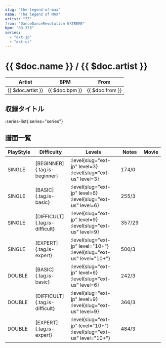 ```yaml
---
slug: "the-legend-of-max"
name: "The legend of MAX"
artist: "ZZ"
from: "DanceDanceRevolution EXTREME"
bpm: "83-333"
series:
  - "ext-jp"
  - "ext-us"
---
```


# {{ $doc.name }} / {{ $doc.artist }}

|Artist|BPM|From|
|------|---|----|
|{{ $doc.artist }}|{{ $doc.bpm }}|{{ $doc.from }}|

## 収録タイトル

:series-list{:series="series"}

## 譜面一覧

|PlayStyle|Difficulty|Levels|Notes|Movie|
|---------|----------|------|-----|-----|
|SINGLE|[BEGINNER]{.tag.is-beginner}|:level{slug="ext-jp" level=3} :level{slug="ext-us" level=3}|174/0||
|SINGLE|[BASIC]{.tag.is-basic}|:level{slug="ext-jp" level=6} :level{slug="ext-us" level=6}|255/3||
|SINGLE|[DIFFICULT]{.tag.is-difficult}|:level{slug="ext-jp" level=9} :level{slug="ext-us" level=9}|357/29||
|SINGLE|[EXPERT]{.tag.is-expert}|:level{slug="ext-jp" level="10+"} :level{slug="ext-us" level="10+"}|500/3||
|DOUBLE|[BASIC]{.tag.is-basic}|:level{slug="ext-jp" level=6} :level{slug="ext-us" level=6}|242/3||
|DOUBLE|[DIFFICULT]{.tag.is-difficult}|:level{slug="ext-jp" level=9} :level{slug="ext-us" level=9}|366/3||
|DOUBLE|[EXPERT]{.tag.is-expert}|:level{slug="ext-jp" level="10+"} :level{slug="ext-us" level="10+"}|484/3||
